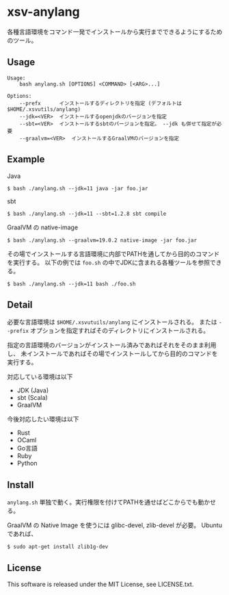 # xsv-anylang

各種言語環境をコマンド一発でインストールから実行までできるようにするためのツール。


## Usage

    Usage:
        bash anylang.sh [OPTIONS] <COMMAND> [<ARG>...]
    
    Options:
        --prefx      インストールするディレクトリを指定 (デフォルトは $HOME/.xsvutils/anylang)
        --jdk=<VER>  インストールするopenjdkのバージョンを指定
        --sbt=<VER>  インストールするsbtのバージョンを指定。 --jdk も併せて指定が必要
        --graalvm=<VER>  インストールするGraalVMのバージョンを指定


## Example

Java

    $ bash ./anylang.sh --jdk=11 java -jar foo.jar

sbt

    $ bash ./anylang.sh --jdk=11 --sbt=1.2.8 sbt compile

GraalVM の native-image

    $ bash ./anylang.sh --graalvm=19.0.2 native-image -jar foo.jar

その場でインストールする言語環境に内部でPATHを通してから目的のコマンドを実行する。
以下の例では `foo.sh` の中でJDKに含まれる各種ツールを参照できる。

    $ bash ./anylang.sh --jdk=11 bash ./foo.sh


## Detail

必要な言語環境は `$HOME/.xsvutuils/anylang` にインストールされる。
または `--prefix` オプションを指定すればそのディレクトリにインストールされる。

指定の言語環境のバージョンがインストール済みであればそれをそのまま利用し、
未インストールであればその場でインストールしてから目的のコマンドを実行する。

対応している環境は以下

- JDK (Java)
- sbt (Scala)
- GraalVM

今後対応したい環境は以下

- Rust
- OCaml
- Go言語
- Ruby
- Python


## Install

`anylang.sh` 単独で動く。実行権限を付けてPATHを通せばどこからでも動かせる。

GraalVM の Native Image を使うには glibc-devel, zlib-devel が必要。
Ubuntuであれば、

    $ sudo apt-get install zlib1g-dev


## License

This software is released under the MIT License, see LICENSE.txt.

